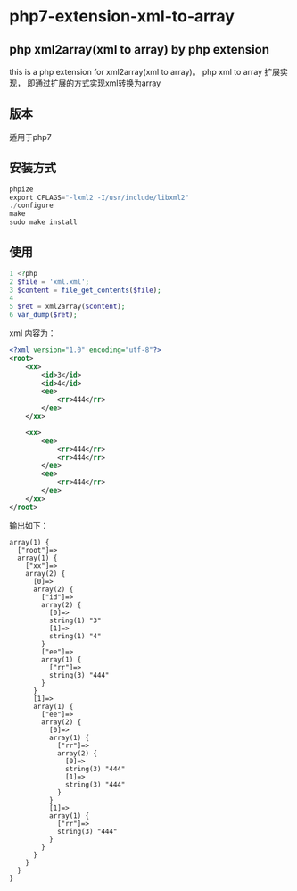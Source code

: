 # php7-extension-xml-to-array

## php xml2array(xml to array) by php extension

this is a php extension for xml2array(xml to array)。 
 php xml to array 扩展实现， 即通过扩展的方式实现xml转换为array

## 版本
适用于php7

## 安装方式
```c
phpize 
export CFLAGS="-lxml2 -I/usr/include/libxml2"
./configure
make 
sudo make install
```

## 使用
```php
1 <?php
2 $file = 'xml.xml';
3 $content = file_get_contents($file);
4
5 $ret = xml2array($content);
6 var_dump($ret);

```
xml 内容为：

```xml
<?xml version="1.0" encoding="utf-8"?>
<root>
    <xx>
        <id>3</id>
        <id>4</id>
        <ee>
            <rr>444</rr>
        </ee>
    </xx>

    <xx>
        <ee>
            <rr>444</rr>
            <rr>444</rr>
        </ee>
        <ee>
            <rr>444</rr>
        </ee>
    </xx>
</root>

```


输出如下：

```
array(1) {
  ["root"]=>
  array(1) {
    ["xx"]=>
    array(2) {
      [0]=>
      array(2) {
        ["id"]=>
        array(2) {
          [0]=>
          string(1) "3"
          [1]=>
          string(1) "4"
        }
        ["ee"]=>
        array(1) {
          ["rr"]=>
          string(3) "444"
        }
      }
      [1]=>
      array(1) {
        ["ee"]=>
        array(2) {
          [0]=>
          array(1) {
            ["rr"]=>
            array(2) {
              [0]=>
              string(3) "444"
              [1]=>
              string(3) "444"
            }
          }
          [1]=>
          array(1) {
            ["rr"]=>
            string(3) "444"
          }
        }
      }
    }
  }
}
```



